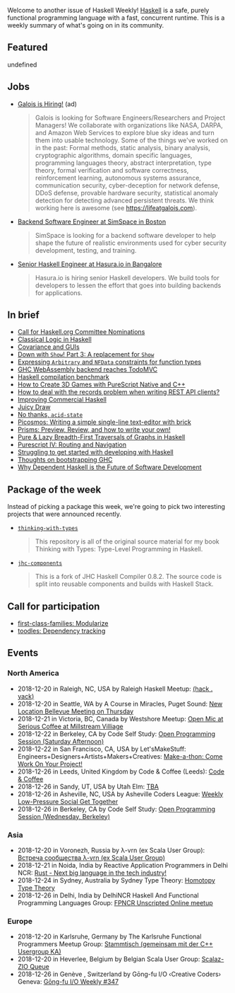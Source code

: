 <!-- 2018-12-20 unpublished -->

Welcome to another issue of Haskell Weekly!
[Haskell](https://www.haskell.org) is a safe, purely functional programming language with a fast, concurrent runtime.
This is a weekly summary of what's going on in its community.

## Featured

undefined

## Jobs

-   [Galois is Hiring!](https://galois.com/careers/) (ad)

    > Galois is looking for Software Engineers/Researchers and Project Managers! We collaborate with organizations like NASA, DARPA, and Amazon Web Services to explore blue sky ideas and turn them into usable technology. Some of the things we've worked on in the past: Formal methods, static analysis, binary analysis, cryptographic algorithms, domain specific languages, programming languages theory, abstract interpretation, type theory, formal verification and software correctness, reinforcement learning, autonomous systems assurance, communication security, cyber-deception for network defense, DDoS defense, provable hardware security, statistical anomaly detection for detecting advanced persistent threats. We think working here is awesome (see <https://lifeatgalois.com>).

-   [Backend Software Engineer at SimSpace in Boston](https://angel.co/simspace/jobs/64261-software-engineer-backend)

    > SimSpace is looking for a backend software developer to help shape the future of realistic environments used for cyber security development, testing, and training.

-   [Senior Haskell Engineer at Hasura.io in Bangalore](https://np.reddit.com/r/haskell/comments/a7ldvj/hasuraio_is_hiring_senior_haskell_engineers/)

    > Hasura.io is hiring senior Haskell developers. We build tools for developers to lessen the effort that goes into building backends for applications.

## In brief

-   [Call for Haskell.org Committee Nominations](https://mail.haskell.org/pipermail/haskell-cafe/2018-December/130370.html)
-   [Classical Logic in Haskell](https://cvlad.info/clasical-logic-in-haskell/)
-   [Covariance and GUIs](https://typeclasses.com/news/2018-12-covariance-and-guis)
-   [Down with `Show`! Part 3: A replacement for `Show`](https://harry.garrood.me/blog/down-with-show-part-3/)
-   [Expressing `Arbitrary` and `NFData` constraints for function types](https://np.reddit.com/r/haskell/comments/a641hy/expressing_arbitrary_and_nfdata_constraints_for/)
-   [GHC WebAssembly backend reaches TodoMVC](https://www.tweag.io/posts/2018-12-20-asterius-todomvc.html)
-   [Haskell compilation benchmark](https://qbaylogic.github.io/benchmark-compilation/)
-   [How to Create 3D Games with PureScript Native and C++](https://medium.com/@lettier/how-to-create-3d-games-with-purescript-and-cpp-faabf8f27fe6)
-   [How to deal with the records problem when writing REST API clients?](https://np.reddit.com/r/haskell/comments/a7asi8/how_to_deal_with_the_records_problem_when_writing/)
-   [Improving Commercial Haskell](https://www.snoyman.com/blog/2018/12/improving-commercial-haskell)
-   [Juicy Draw](https://blog.rcook.org/blog/2018/juicy-draw/)
-   [No thanks, `acid-state`](https://gist.github.com/parsonsmatt/6b747d3020c4a4ac43b6580b65392a23/e507b81dac2c90bff7e4dbd8e8fd10e75cfe54ff)
-   [Picosmos: Writing a simple single-line text-editor with brick](https://cs-syd.eu/posts/2018-12-14-picosmos)
-   [Prisms: Preview, Review, and how to write your own!](https://www.patreon.com/posts/23394721)
-   [Pure & Lazy Breadth-First Traversals of Graphs in Haskell](https://doisinkidney.com/posts/2018-12-18-traversing-graphs.html)
-   [Purescript IV: Routing and Navigation](https://mmhaskell.com/blog/2018/11/5/purescript-iv-building-a-bridge)
-   [Struggling to get started with developing with Haskell](https://np.reddit.com/r/haskell/comments/a69ww2/struggling_to_get_started_with_developing_with/)
-   [Thoughts on bootstrapping GHC](https://www.joachim-breitner.de/blog/748-Thoughts_on_bootstrapping_GHC)
-   [Why Dependent Haskell is the Future of Software Development](https://serokell.io/blog/2018/12/17/why-dependent-haskell)

## Package of the week

Instead of picking a package this week,
we're going to pick two interesting projects that were announced recently.

-   [`thinking-with-types`](https://github.com/isovector/thinking-with-types/tree/d8cb64ee6e9cd082a8d81e27f91deb0bc1285576)

    > This repository is all of the original source material for my book Thinking with Types: Type-Level Programming in Haskell.

-   [`jhc-components`](https://github.com/csabahruska/jhc-components/tree/a7dace481d017f5a83fbfc062bdd2d099133adf1)

    > This is a fork of JHC Haskell Compiler 0.8.2. The source code is split into reusable components and builds with Haskell Stack.

## Call for participation

-   [first-class-families: Modularize](https://github.com/Lysxia/first-class-families/issues/7)
-   [toodles: Dependency tracking](https://github.com/aviaviavi/toodles/issues/58)

## Events

### North America

- 2018-12-20 in Raleigh, NC, USA by Raleigh Haskell Meetup: [(hack . yack)](https://www.meetup.com/Raleigh-Haskell-Meetup/events/plxsmqyxqbbc/)
- 2018-12-20 in Seattle, WA by A Course in Miracles, Puget Sound: [New Location Bellevue Meeting on Thursday](https://www.meetup.com/ACIM-PugetSound/events/wmhzsmyxqbbc/)
- 2018-12-21 in Victoria, BC, Canada by Westshore Meetup: [Open Mic at Serious Coffee at Millstream Villiage](https://www.meetup.com/WestshoreMeetup/events/kqjhgpyxqbcc/)
- 2018-12-22 in Berkeley, CA by Code Self Study: [Open Programming Session (Saturday Afternoon)](https://www.meetup.com/codeselfstudy/events/dkwpzpyxqbdc/)
- 2018-12-22 in San Francisco, CA, USA by Let'sMakeStuff: Engineers+Designers+Artists+Makers+Creatives: [Make-a-thon: Come Work On Your Project!](https://www.meetup.com/LetsMakeStuff-Engineers-Designers-Artists-Makers-Creatives/events/rscfhqyxqbdc/)
- 2018-12-26 in Leeds, United Kingdom by Code & Coffee (Leeds): [Code & Coffee](https://www.meetup.com/Code-Coffee-Leeds/events/lbrrtlyxqbjc/)
- 2018-12-26 in Sandy, UT, USA by Utah Elm: [TBA](https://www.meetup.com/utah-elm/events/wmzmtpyxqbjc/)
- 2018-12-26 in Asheville, NC, USA by Asheville Coders League: [Weekly Low-Pressure Social Get Together](https://www.meetup.com/Asheville-Coders-League/events/xpkgnqyxqbjc/)
- 2018-12-26 in Berkeley, CA by Code Self Study: [Open Programming Session (Wednesday, Berkeley)](https://www.meetup.com/codeselfstudy/events/zhgcfqyxqbjc/)

### Asia

- 2018-12-20 in Voronezh, Russia by λ-vrn (ex Scala User Group): [Встреча сообщества λ-vrn (ex Scala User Group)](https://www.meetup.com/lambda-vrn/events/257239279/)
- 2018-12-21 in Noida, India by Reactive Application Programmers in Delhi NCR: [Rust -  Next big language in the tech industry!](https://www.meetup.com/Reactive-Application-Programmers-in-Delhi-NCR/events/257185265/)
- 2018-12-24 in Sydney, Australia by Sydney Type Theory: [Homotopy Type Theory](https://www.meetup.com/Sydney-Type-Theory/events/tbcgfqyxqbgc/)
- 2018-12-26 in Delhi, India by DelhiNCR Haskell And Functional Programming Languages Group: [FPNCR Unscripted Online meetup](https://www.meetup.com/DelhiNCR-Haskell-And-Functional-Programming-Languages-Group/events/vkxwbqyxqbjc/)

### Europe

- 2018-12-20 in Karlsruhe, Germany by The Karlsruhe Functional Programmers Meetup Group: [Stammtisch (gemeinsam mit der C++ Usergroup KA)](https://www.meetup.com/The-Karlsruhe-Functional-Programmers-Meetup-Group/events/dnpcxnyxqbjc/)
- 2018-12-20 in Heverlee, Belgium by Belgian Scala User Group: [Scalaz-ZIO Queue](https://www.meetup.com/BeScala/events/256644102/)
- 2018-12-26 in Genève , Switzerland by Gōng-fu I/O ‹Creative Coders› Geneva: [Gōng-fu I/O Weekly #347](https://www.meetup.com/g%C5%8DngfuIO/events/hzfgppyxqbjc/)
